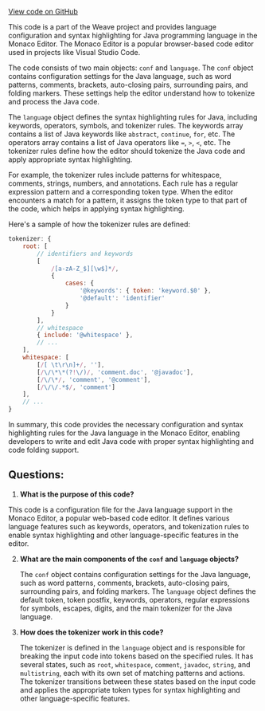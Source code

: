 [View code on GitHub](https://github.com/wandb/weave/weave/frontend/assets/java.969478ce.js.map)

This code is a part of the Weave project and provides language configuration and syntax highlighting for Java programming language in the Monaco Editor. The Monaco Editor is a popular browser-based code editor used in projects like Visual Studio Code.

The code consists of two main objects: `conf` and `language`. The `conf` object contains configuration settings for the Java language, such as word patterns, comments, brackets, auto-closing pairs, surrounding pairs, and folding markers. These settings help the editor understand how to tokenize and process the Java code.

The `language` object defines the syntax highlighting rules for Java, including keywords, operators, symbols, and tokenizer rules. The keywords array contains a list of Java keywords like `abstract`, `continue`, `for`, etc. The operators array contains a list of Java operators like `=`, `>`, `<`, etc. The tokenizer rules define how the editor should tokenize the Java code and apply appropriate syntax highlighting.

For example, the tokenizer rules include patterns for whitespace, comments, strings, numbers, and annotations. Each rule has a regular expression pattern and a corresponding token type. When the editor encounters a match for a pattern, it assigns the token type to that part of the code, which helps in applying syntax highlighting.

Here's a sample of how the tokenizer rules are defined:

```javascript
tokenizer: {
    root: [
        // identifiers and keywords
        [
            /[a-zA-Z_$][\w$]*/,
            {
                cases: {
                    '@keywords': { token: 'keyword.$0' },
                    '@default': 'identifier'
                }
            }
        ],
        // whitespace
        { include: '@whitespace' },
        // ...
    ],
    whitespace: [
        [/[ \t\r\n]+/, ''],
        [/\/\*\*(?!\/)/, 'comment.doc', '@javadoc'],
        [/\/\*/, 'comment', '@comment'],
        [/\/\/.*$/, 'comment']
    ],
    // ...
}
```

In summary, this code provides the necessary configuration and syntax highlighting rules for the Java language in the Monaco Editor, enabling developers to write and edit Java code with proper syntax highlighting and code folding support.
## Questions: 
 1. **What is the purpose of this code?**

   This code is a configuration file for the Java language support in the Monaco Editor, a popular web-based code editor. It defines various language features such as keywords, operators, and tokenization rules to enable syntax highlighting and other language-specific features in the editor.

2. **What are the main components of the `conf` and `language` objects?**

   The `conf` object contains configuration settings for the Java language, such as word patterns, comments, brackets, auto-closing pairs, surrounding pairs, and folding markers. The `language` object defines the default token, token postfix, keywords, operators, regular expressions for symbols, escapes, digits, and the main tokenizer for the Java language.

3. **How does the tokenizer work in this code?**

   The tokenizer is defined in the `language` object and is responsible for breaking the input code into tokens based on the specified rules. It has several states, such as `root`, `whitespace`, `comment`, `javadoc`, `string`, and `multistring`, each with its own set of matching patterns and actions. The tokenizer transitions between these states based on the input code and applies the appropriate token types for syntax highlighting and other language-specific features.